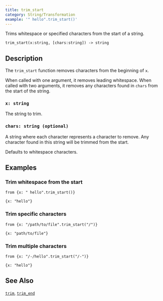 ```yaml
---
title: trim_start
category: String/Transformation
example: '" hello".trim_start()'
---
```


Trims whitespace or specified characters from the start of a string.

```tql
trim_start(x:string, [chars:string]) -> string
```

## Description

The `trim_start` function removes characters from the beginning of `x`.

When called with one argument, it removes leading whitespace.
When called with two arguments, it removes any characters found in `chars` from
the start of the string.

### `x: string`

The string to trim.

### `chars: string (optional)`

A string where each character represents a character to remove. Any character
found in this string will be trimmed from the start.

Defaults to whitespace characters.

## Examples

### Trim whitespace from the start

```tql
from {x: " hello".trim_start()}
```

```tql
{x: "hello"}
```

### Trim specific characters

```tql
from {x: "/path/to/file".trim_start("/")}
```

```tql
{x: "path/to/file"}
```

### Trim multiple characters

```tql
from {x: "/-/hello".trim_start("/-")}
```

```tql
{x: "hello"}
```

## See Also

[`trim`](/reference/functions/trim),
[`trim_end`](/reference/functions/trim_end)
